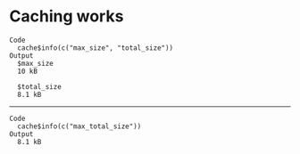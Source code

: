 # Caching works

    Code
      cache$info(c("max_size", "total_size"))
    Output
      $max_size
      10 kB
      
      $total_size
      8.1 kB
      

---

    Code
      cache$info(c("max_total_size"))
    Output
      8.1 kB

